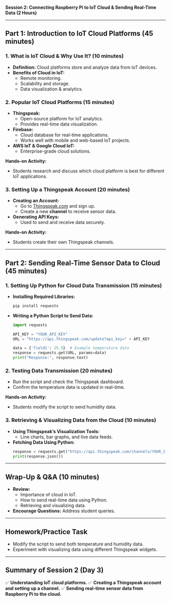**Session 2: Connecting Raspberry Pi to IoT Cloud & Sending Real-Time Data (2 Hours)**

---

## **Part 1: Introduction to IoT Cloud Platforms (45 minutes)**

### **1. What is IoT Cloud & Why Use It? (10 minutes)**  
- **Definition:** Cloud platforms store and analyze data from IoT devices.
- **Benefits of Cloud in IoT:**
  - Remote monitoring.
  - Scalability and storage.
  - Data visualization & analytics.

### **2. Popular IoT Cloud Platforms (15 minutes)**  
- **Thingspeak:**
  - Open-source platform for IoT analytics.
  - Provides real-time data visualization.
- **Firebase:**
  - Cloud database for real-time applications.
  - Works well with mobile and web-based IoT projects.
- **AWS IoT & Google Cloud IoT:**
  - Enterprise-grade cloud solutions.

**Hands-on Activity:**
- Students research and discuss which cloud platform is best for different IoT applications.

### **3. Setting Up a Thingspeak Account (20 minutes)**  
- **Creating an Account:**
  - Go to [Thingspeak.com](https://thingspeak.com/) and sign up.
  - Create a new **channel** to receive sensor data.
- **Generating API Keys:**
  - Used to send and receive data securely.

**Hands-on Activity:**
- Students create their own Thingspeak channels.

---

## **Part 2: Sending Real-Time Sensor Data to Cloud (45 minutes)**

### **1. Setting Up Python for Cloud Data Transmission (15 minutes)**  
- **Installing Required Libraries:**
  ```bash
  pip install requests
  ```
- **Writing a Python Script to Send Data:**
  ```python
  import requests
  
  API_KEY = "YOUR_API_KEY"
  URL = "https://api.thingspeak.com/update?api_key=" + API_KEY
  
  data = {'field1': 25.5}  # Example temperature data
  response = requests.get(URL, params=data)
  print("Response:", response.text)
  ```

### **2. Testing Data Transmission (20 minutes)**  
- Run the script and check the Thingspeak dashboard.
- Confirm the temperature data is updated in real-time.

**Hands-on Activity:**
- Students modify the script to send humidity data.

### **3. Retrieving & Visualizing Data from the Cloud (10 minutes)**  
- **Using Thingspeak’s Visualization Tools:**
  - Line charts, bar graphs, and live data feeds.
- **Fetching Data Using Python:**
  ```python
  response = requests.get("https://api.thingspeak.com/channels/YOUR_CHANNEL_ID/feeds.json")
  print(response.json())
  ```

---

## **Wrap-Up & Q&A (10 minutes)**
- **Review:**
  - Importance of cloud in IoT.
  - How to send real-time data using Python.
  - Retrieving and visualizing data.
- **Encourage Questions:** Address student queries.

---

## **Homework/Practice Task**
- Modify the script to send both temperature and humidity data.
- Experiment with visualizing data using different Thingspeak widgets.

---

## **Summary of Session 2 (Day 3)**
✅ **Understanding IoT cloud platforms.**
✅ **Creating a Thingspeak account and setting up a channel.**
✅ **Sending real-time sensor data from Raspberry Pi to the cloud.**

